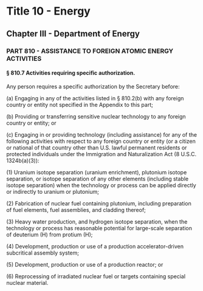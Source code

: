 
# Title 10 - Energy
## Chapter III - Department of Energy
### PART 810 - ASSISTANCE TO FOREIGN ATOMIC ENERGY ACTIVITIES
#### § 810.7 Activities requiring specific authorization.

Any person requires a specific authorization by the Secretary before:

(a) Engaging in any of the activities listed in § 810.2(b) with any foreign country or entity not specified in the Appendix to this part;

(b) Providing or transferring sensitive nuclear technology to any foreign country or entity; or

(c) Engaging in or providing technology (including assistance) for any of the following activities with respect to any foreign country or entity (or a citizen or national of that country other than U.S. lawful permanent residents or protected individuals under the Immigration and Naturalization Act (8 U.S.C. 1324b(a)(3)):

(1) Uranium isotope separation (uranium enrichment), plutonium isotope separation, or isotope separation of any other elements (including stable isotope separation) when the technology or process can be applied directly or indirectly to uranium or plutonium;

(2) Fabrication of nuclear fuel containing plutonium, including preparation of fuel elements, fuel assemblies, and cladding thereof;

(3) Heavy water production, and hydrogen isotope separation, when the technology or process has reasonable potential for large-scale separation of deuterium (H) from protium (H);

(4) Development, production or use of a production accelerator-driven subcritical assembly system;

(5) Development, production or use of a production reactor; or

(6) Reprocessing of irradiated nuclear fuel or targets containing special nuclear material.
